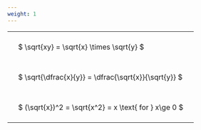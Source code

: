 ```yaml
---
weight: 1
---
```


<style type="text/css">
#T_8cdb6 th.col_heading {
  text-align: left;
  font-size: 1em;
}
#T_8cdb6 td {
  text-align: left;
  font-size: 1em;
  padding: 1.5em;
}
</style>
<table id="T_8cdb6">
  <thead>
  </thead>
  <tbody>
    <tr>
      <td id="T_8cdb6_row0_col0" class="data row0 col0" >$ \sqrt{xy} = \sqrt{x} \times \sqrt{y} $</td>
    </tr>
    <tr>
      <td id="T_8cdb6_row1_col0" class="data row1 col0" >$ \sqrt{\dfrac{x}{y}} = \dfrac{\sqrt{x}}{\sqrt{y}} $</td>
    </tr>
    <tr>
      <td id="T_8cdb6_row2_col0" class="data row2 col0" >$ (\sqrt{x})^2 = \sqrt{x^2} = x \text{ for } x\ge 0 $</td>
    </tr>
  </tbody>
</table>
